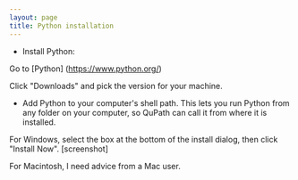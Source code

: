 ```yaml
---
layout: page
title: Python installation
---
```


- Install Python:

Go to [Python] (https://www.python.org/)

Click "Downloads" and pick the version for your machine.

- Add Python to your computer's shell path.  This lets you run Python from any folder on your computer, so QuPath can call it from where it is installed.

For Windows, select the box at the bottom of the install dialog, then click "Install Now".
[screenshot]

For Macintosh, I need advice from a Mac user.
